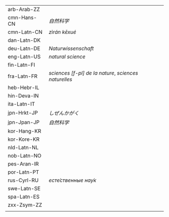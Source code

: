 | | |
|-|-|
| arb-Arab-ZZ |  |
| cmn-Hans-CN | _自然科学_ |
| cmn-Latn-CN | _zìrán kēxué_ |
| dan-Latn-DK |  |
| deu-Latn-DE | _Naturwissenschaft_ |
| eng-Latn-US | _natural science_ |
| fin-Latn-FI |  |
| fra-Latn-FR | _sciences [f-pl] de la nature_, _sciences naturelles_ |
| heb-Hebr-IL |  |
| hin-Deva-IN |  |
| ita-Latn-IT |  |
| jpn-Hrkt-JP | _しぜんかがく_ |
| jpn-Jpan-JP | _自然科学_ |
| kor-Hang-KR |  |
| kor-Kore-KR |  |
| nld-Latn-NL |  |
| nob-Latn-NO |  |
| pes-Aran-IR |  |
| por-Latn-PT |  |
| rus-Cyrl-RU | _есте́ственные нау́к_ |
| swe-Latn-SE |  |
| spa-Latn-ES |  |
| zxx-Zsym-ZZ |  |
|  |  |

